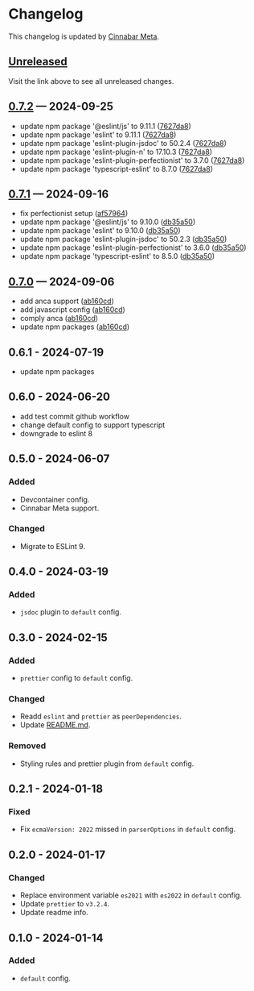 # Changelog

This changelog is updated by [Cinnabar Meta](https://github.com/cinnabar-forge/node-meta).

## [Unreleased]

Visit the link above to see all unreleased changes.

[comment]: # (Insert new version after this line)

## [0.7.2](https://github.com/cinnabar-forge/eslint-plugin/releases/tag/v0.7.2) — 2024-09-25

- update npm package '@eslint/js' to 9.11.1 ([7627da8])
- update npm package 'eslint' to 9.11.1 ([7627da8])
- update npm package 'eslint-plugin-jsdoc' to 50.2.4 ([7627da8])
- update npm package 'eslint-plugin-n' to 17.10.3 ([7627da8])
- update npm package 'eslint-plugin-perfectionist' to 3.7.0 ([7627da8])
- update npm package 'typescript-eslint' to 8.7.0 ([7627da8])

[7627da8]: https://github.com/cinnabar-forge/eslint-plugin/commit/7627da8


## [0.7.1](https://github.com/cinnabar-forge/eslint-plugin/releases/tag/v0.7.1) — 2024-09-16

- fix perfectionist setup ([af57964])
- update npm package '@eslint/js' to 9.10.0 ([db35a50])
- update npm package 'eslint' to 9.10.0 ([db35a50])
- update npm package 'eslint-plugin-jsdoc' to 50.2.3 ([db35a50])
- update npm package 'eslint-plugin-perfectionist' to 3.6.0 ([db35a50])
- update npm package 'typescript-eslint' to 8.5.0 ([db35a50])

[db35a50]: https://github.com/cinnabar-forge/eslint-plugin/commit/db35a50
[af57964]: https://github.com/cinnabar-forge/eslint-plugin/commit/af57964


## [0.7.0](https://github.com/cinnabar-forge/eslint-plugin/releases/tag/v0.7.0) — 2024-09-06

- add anca support ([ab160cd])
- add javascript config ([ab160cd])
- comply anca ([ab160cd])
- update npm packages ([ab160cd])

[ab160cd]: https://github.com/cinnabar-forge/eslint-plugin/commit/ab160cd

## 0.6.1 - 2024-07-19

- update npm packages

## 0.6.0 - 2024-06-20

- add test commit github workflow
- change default config to support typescript
- downgrade to eslint 8

## 0.5.0 - 2024-06-07

### Added

- Devcontainer config.
- Cinnabar Meta support.

### Changed

- Migrate to ESLint 9.

## 0.4.0 - 2024-03-19

### Added

- `jsdoc` plugin to `default` config.

## 0.3.0 - 2024-02-15

### Added

- `prettier` config to `default` config.

### Changed

- Readd `eslint` and `prettier` as `peerDependencies`.
- Update [README.md](README.md).

### Removed

- Styling rules and prettier plugin from `default` config.

## 0.2.1 - 2024-01-18

### Fixed

- Fix `ecmaVersion: 2022` missed in `parserOptions` in `default` config.

## 0.2.0 - 2024-01-17

### Changed

- Replace environment variable `es2021` with `es2022` in `default` config.
- Update `prettier` to `v3.2.4`.
- Update readme info.

## 0.1.0 - 2024-01-14

### Added

- `default` config.

[unreleased]: https://github.com/cinnabar-forge/eslint-plugin/compare/v0.7.2...HEAD
